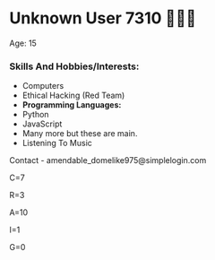   <div>
    <div>
      <div>
        <div>
          <h1>Unknown User 7310 👨🏻‍💻</h1>
          <p>Age: 15</p>
          <h3>Skills And Hobbies/Interests:</h3>
          <ul>
            <li>
 Computers</li>
            <li>Ethical Hacking (Red Team)</li>
            <li><b>
 Programming Languages: </b></li>
            <li>Python</li>
            <li>JavaScript</li>
            <li>Many more but these are main.</li>
            <li>
 Listening To Music</li>
          </ul>
          <p>
 Contact - amendable_domelike975@simplelogin.com
          
C=7

R=3

A=10

I=1

G=0
          </p>
        </div>
      </div>
    </div>
  </div>
</body>
